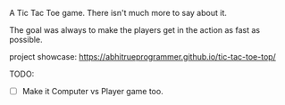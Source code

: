A Tic Tac Toe game. There isn't much more to say about it. 

The goal was always to make the players get in the action as fast as possible.

project showcase: https://abhitrueprogrammer.github.io/tic-tac-toe-top/


TODO:

- [ ] Make it Computer vs Player game too.